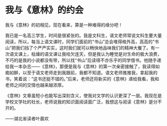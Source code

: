 # 我与《意林》的约会

我与《意林》的初相见，现在看来，算是一种难得的缘分吧！ 

我已是一名高三学生，时间是很紧张的。我是文科生，语文老师常说文科生要大量阅读，所以，每当上语文课时，同学们面前的“书山”总会堆得格外高，高高的“书山”把我们挡了个严严实实，这时我们就可以畅快地品味我们的精神大餐了。有一次语文课上，枯燥的语文课让我哈欠连天，但是我认为睡觉是对生命的极大浪费，不巧的是我的小说都没有带，所以找“书山”后读得不亦乐乎的同学借书。他随手递给我一本杂志——《意林》，那便是我与《意林》的第一次亲密接触了，我读得如痴如醉，以至于语文老师走到我跟前，我都不知道。语文老师推推我，拿起我的书，笑着说：“这书还挺不错的。”后来，老师还将新买的《意林》递给我看，我和老师之间的交情也越来越浓厚。 

《意林》文章虽短小也能写出深刻含义，使我对文学的认识更深了一层。我现在是学校文学社的社长，老师说我的知识面阅读面广泛，我想这与阅读《意林》是分不开的。 

——湖北省读者叶晨欢